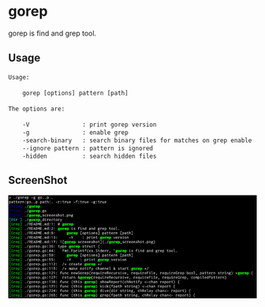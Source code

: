 # gorep
gorep is find and grep tool.

## Usage
```
Usage:

    gorep [options] pattern [path]

The options are:

    -V               : print gorep version
    -g               : enable grep
    -search-binary   : search binary files for matches on grep enable
    --ignore pattern : pattern is ignored
    -hidden          : search hidden files
```

## ScreenShot
![gorep screenshot](./gorep_screenshot.png)

